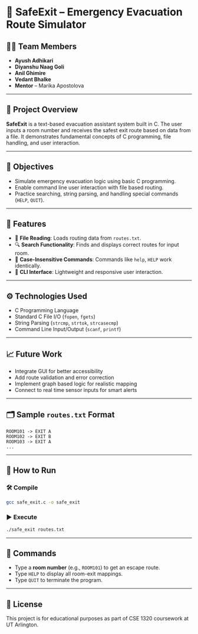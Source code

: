 # 🧯 SafeExit – Emergency Evacuation Route Simulator

## 👨‍💻 Team Members
- **Ayush Adhikari**  
- **Diyanshu Naag Goli**  
- **Anil Ghimire**  
- **Vedant Bhalke**  
- **Mentor** – Marika Apostolova  

---

## 📘 Project Overview

**SafeExit** is a text-based evacuation assistant system built in C. The user inputs a room number and receives the safest exit route based on data from a file. It demonstrates fundamental concepts of C programming, file handling, and user interaction.

---

## 🎯 Objectives
- Simulate emergency evacuation logic using basic C programming.
- Enable command line user interaction with file based routing.
- Practice searching, string parsing, and handling special commands (`HELP`, `QUIT`).

---

## 🚀 Features
- 📄 **File Reading**: Loads routing data from `routes.txt`.
- 🔍 **Search Functionality**: Finds and displays correct routes for input room.
- 🔡 **Case-Insensitive Commands**: Commands like `help`, `HELP` work identically.
- 👤 **CLI Interface**: Lightweight and responsive user interaction.

---

## ⚙️ Technologies Used
- C Programming Language
- Standard C File I/O (`fopen`, `fgets`)
- String Parsing (`strcmp`, `strtok`, `strcasecmp`)
- Command Line Input/Output (`scanf`, `printf`)

---

## 📈 Future Work
- Integrate GUI for better accessibility
- Add route validation and error correction
- Implement graph based logic for realistic mapping
- Connect to real time sensor inputs for smart alerts

---

## 🗂 Sample `routes.txt` Format
```
ROOM101 -> EXIT A
ROOM102 -> EXIT B
ROOM103 -> EXIT A
...
```

---

## 🏁 How to Run
### 🛠 Compile
```bash
gcc safe_exit.c -o safe_exit
```

### ▶️ Execute
```bash
./safe_exit routes.txt
```

---

## 📌 Commands
- Type a **room number** (e.g., `ROOM101`) to get an escape route.
- Type `HELP` to display all room-exit mappings.
- Type `QUIT` to terminate the program.

---

## 📝 License
This project is for educational purposes as part of CSE 1320 coursework at UT Arlington.

